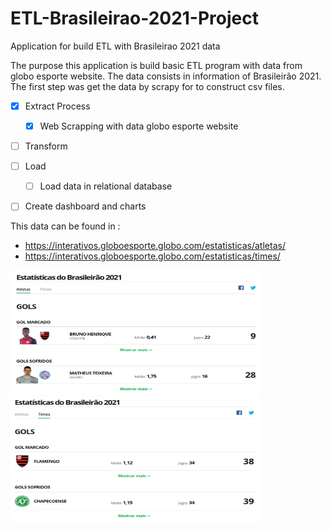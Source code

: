 # ETL-Brasileirao-2021-Project

Application for build ETL with Brasileirao 2021 data

The purpose this application is build basic ETL program with data from globo esporte website. The data consists in 
information of Brasileirão 2021. The first step was get the data by scrapy for to construct csv files. 

- [x] Extract Process
  - [x] Web Scrapping with data globo esporte website
- [ ] Transform
- [ ] Load
  - [ ] Load data in relational database
- [ ] Create dashboard and charts


This data can be found in : 

- https://interativos.globoesporte.globo.com/estatisticas/atletas/
- https://interativos.globoesporte.globo.com/estatisticas/times/

<img src="Images/athletes.png" width="400" height="200">
<img src="Images/teams.png" width="400" height="200"> 


